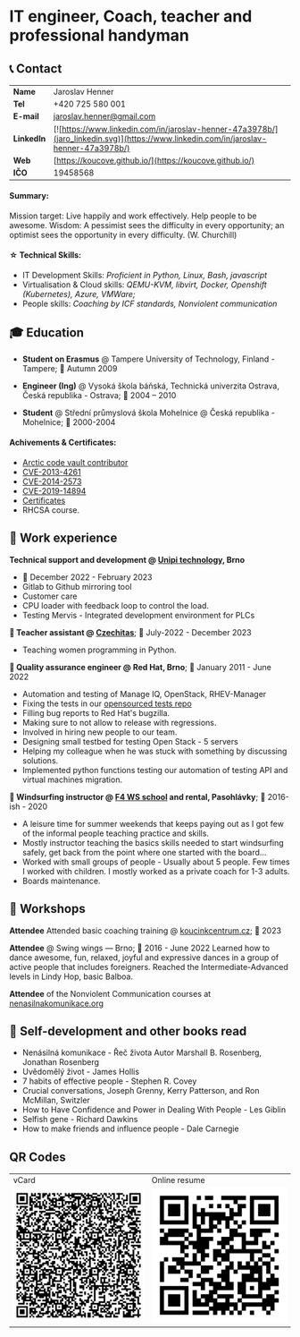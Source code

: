 # IT engineer, Coach, teacher and professional handyman

## 📞 Contact

| | |
|-|-|
| **Name**   | Jaroslav Henner |
| **Tel**   | +420 725 580 001 |
| **E-mail**   | jaroslav.henner@gmail.com
| **LinkedIn**   | [![https://www.linkedin.com/in/jaroslav-henner-47a3978b/](jaro_linkedin.svg)](https://www.linkedin.com/in/jaroslav-henner-47a3978b/) |
| **Web**   | [https://koucove.github.io/](https://koucove.github.io/) |
| **IČO** | 19458568 |

#### Summary: 
Mission target: Live happily and work effectively. Help people to be awesome.
Wisdom: A pessimist sees the difficulty in every opportunity; an optimist sees the opportunity in every difficulty. (W. Churchill)

#### ☆ Technical Skills:

- IT Development Skills: _Proficient in Python, Linux, Bash, javascript_
- Virtualisation & Cloud skills: _QEMU-KVM, libvirt, Docker, Openshift (Kubernetes), Azure, VMWare;_
- People skills: _Coaching by ICF standards, Nonviolent communication_


## 🎓 Education

- **Student on Erasmus** @ Tampere University of Technology, Finland - Tampere; 📅 Autumn 2009

- **Engineer (Ing)** @ Vysoká škola báňská, Technická univerzita Ostrava, Česká republika - Ostrava; 📅 2004 – 2010

 - **Student** @ Střední průmyslová škola Mohelnice @ Česká republika - Mohelnice; 📅 2000-2004


#### Achivements & Certificates:
 - [Arctic code vault contributor](https://github.com/users/jarovo/achievements/arctic-code-vault-contributor)
 - [CVE-2013-4261](https://nvd.nist.gov/vuln/detail/CVE-2013-4261)
 - [CVE-2014-2573](https://nvd.nist.gov/vuln/detail/CVE-2014-2573)
 - [CVE-2019-14894](https://nvd.nist.gov/vuln/detail/CVE-2019-14894)
 - [Certificates](https://photos.app.goo.gl/tUQXNr92FxuFSHnf8)
 - RHCSA course.


## 💼 Work experience 
**Technical support and development @ [Unipi technology](unipi.technology), Brno**
- 📅 December  2022 - February 2023
- Gitlab to Github mirroring tool
- Customer care
- CPU loader with feedback loop to control the load.
- Testing Mervis - Integrated development environment for PLCs

**💼 Teacher assistant @ [Czechitas](czechitas.cz)**; 📅 July-2022 - December 2023
 - Teaching women programming in Python.

**💼 Quality assurance engineer @ Red Hat, Brno**; 📅 January 2011 - June 2022
 - Automation and testing of Manage IQ, OpenStack, RHEV-Manager
 - Fixing the tests in our [opensourced tests repo]( https://github.com/ManageIQ/integration_tests)
 - Filling bug reports to Red Hat's bugzilla.
 - Making sure to not allow to release with regressions.
 - Involved in hiring new people to our team.
 - Designing small testbed for testing Open Stack - 5 servers
 - Helping my colleague when he was stuck with something by discussing solutions.
 - Implemented  python functions testing our automation of testing API and virtual machines migration.
   
**💼 Windsurfing instructor @ [F4 WS school](f4.cz) and rental, Pasohlávky**; 📅 2016-ish - 2020
 - A leisure time for summer weekends that keeps paying out as I got few of the informal people teaching practice and skills.
 - Mostly instructor teaching the basics skills needed to start windsurfing safely, get back from the point where one started with the board…
 - Worked with small groups of people - Usually about 5 people. Few times  I  worked with children. I mostly  worked as a private coach for 1-3 adults.
 - Boards maintenance.

## 🎤 Workshops
**Attendee** Attended basic coaching training @ [koucinkcentrum.cz](koucingcentrum.cz); 📅 2023

**Attendee** @ Swing wings — Brno; 📅 2016 - June 2022
Learned how to dance awesome, fun, relaxed, joyful and expressive dances in a group of active people that includes foreigners.
Reached the Intermediate-Advanced levels in Lindy Hop, basic Balboa.

**Attendee** of the Nonviolent Communication courses at [nenasilnakomunikace.org](https://nenasilnakomunikace.org/)


## 📖 Self-development and other books read
 -  Nenásilná komunikace - Řeč života Autor Marshall B. Rosenberg, Jonathan Rosenberg 
 - Uvědomělý život - James Hollis
 - 7 habits of effective people - Stephen R. Covey
 - Crucial conversations, Joseph Grenny, Kerry Patterson, and Ron McMillan, Switzler
 - How to Have Confidence and Power in Dealing With People - Les Giblin
 - Selfish gene - Richard Dawkins
 - How to make friends and influence people - Dale Carnegie


## QR Codes

| | |
| -- | -- |
|  vCard       | Online resume  |
| ![vCard QR_code](jaro_resume_vcard.svg) | ![resume url QR_code](jaro_my_resume.svg) |
